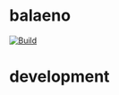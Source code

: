 # balaeno
[![Build](https://github.com/balaeno/balaeno/actions/workflows/master.yaml/badge.svg)](https://github.com/balaeno/balaeno/actions/workflows/master.yaml)

# development
